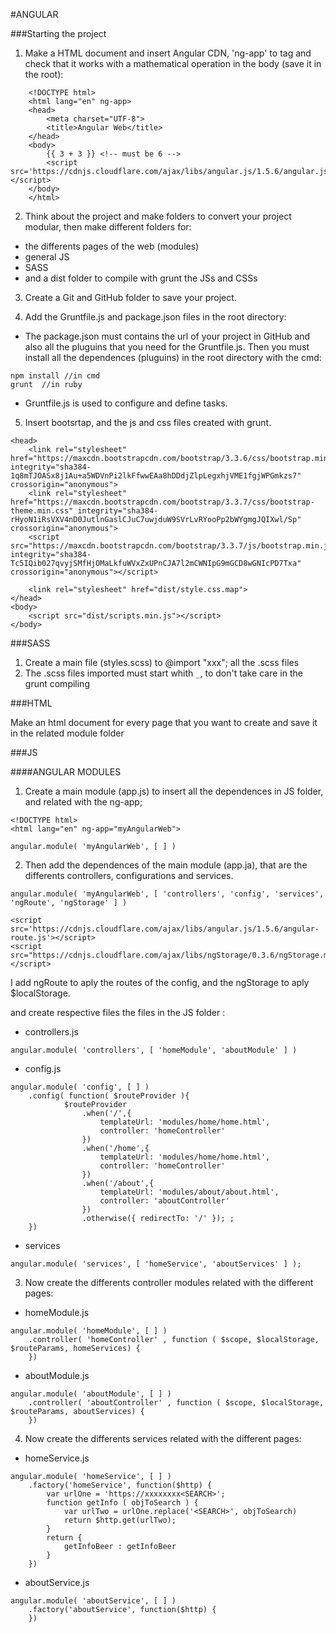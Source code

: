
#ANGULAR

###Starting the project

1. Make a HTML document and insert Angular CDN, 'ng-app' to <html> tag and check that it works with a mathematical operation in the body (save it in the root):

~~~
    <!DOCTYPE html>
    <html lang="en" ng-app>
    <head>
        <meta charset="UTF-8">
        <title>Angular Web</title>
    </head>
    <body>
        {{ 3 + 3 }} <!-- must be 6 -->
        <script src='https://cdnjs.cloudflare.com/ajax/libs/angular.js/1.5.6/angular.js'></script>
    </body>
    </html>
~~~


2. Think about the project and make folders to convert your project modular, then make different folders for:
- the differents pages of the web (modules)
- general JS
- SASS
- and a dist folder to compile with grunt the JSs and CSSs


3. Create a Git and GitHub folder to save your project.


4. Add the Gruntfile.js and package.json files in the root directory:
- The package.json must contains the url of your project in GitHub and also all the pluguins that you need for the Gruntfile.js. Then you must install all the dependences (pluguins) in the root directory with the cmd:
 ~~~
 npm install //in cmd
 grunt  //in ruby
 ~~~
- Gruntfile.js is used to configure and define tasks.


5. Insert bootsrtap, and the js and css files created with grunt.

~~~
<head>
    <link rel="stylesheet" href="https://maxcdn.bootstrapcdn.com/bootstrap/3.3.6/css/bootstrap.min.css" integrity="sha384-1q8mTJOASx8j1Au+a5WDVnPi2lkFfwwEAa8hDDdjZlpLegxhjVME1fgjWPGmkzs7" crossorigin="anonymous">
    <link rel="stylesheet" href="https://maxcdn.bootstrapcdn.com/bootstrap/3.3.7/css/bootstrap-theme.min.css" integrity="sha384-rHyoN1iRsVXV4nD0JutlnGaslCJuC7uwjduW9SVrLvRYooPp2bWYgmgJQIXwl/Sp" crossorigin="anonymous">
    <script src="https://maxcdn.bootstrapcdn.com/bootstrap/3.3.7/js/bootstrap.min.js" integrity="sha384-Tc5IQib027qvyjSMfHjOMaLkfuWVxZxUPnCJA7l2mCWNIpG9mGCD8wGNIcPD7Txa" crossorigin="anonymous"></script>

    <link rel="stylesheet" href="dist/style.css.map">
</head>
<body>
    <script src="dist/scripts.min.js"></script>
</body>
~~~



###SASS

1. Create a main file (styles.scss) to @import "xxx"; all the .scss files
2. The .scss files imported must start whith `_`, to don't take care in the grunt compiling



###HTML

Make an html document for every page that you want to create and save it in the related module folder



###JS

####ANGULAR MODULES

1. Create a main module (app.js) to insert all the dependences in JS folder, and related with the ng-app;

~~~
<!DOCTYPE html>
<html lang="en" ng-app="myAngularWeb">
~~~

~~~
angular.module( 'myAngularWeb', [ ] )
~~~


2. Then add the dependences of the main module (app.ja), that are the differents controllers, configurations and services.

~~~
angular.module( 'myAngularWeb', [ 'controllers', 'config', 'services', 'ngRoute', 'ngStorage' ] )
~~~

~~~
<script src='https://cdnjs.cloudflare.com/ajax/libs/angular.js/1.5.6/angular-route.js'></script>
<script src="https://cdnjs.cloudflare.com/ajax/libs/ngStorage/0.3.6/ngStorage.min.js"></script>
~~~

I add ngRoute to aply the routes of the config, and the ngStorage to aply $localStorage.

and create respective files the files in the JS folder :

- controllers.js
~~~
angular.module( 'controllers', [ 'homeModule', 'aboutModule' ] )
~~~

- config.js
~~~
angular.module( 'config', [ ] )
    .config( function( $routeProvider ){
            $routeProvider
                .when('/',{
                    templateUrl: 'modules/home/home.html',
                    controller: 'homeController'
                })
                .when('/home',{
                    templateUrl: 'modules/home/home.html',
                    controller: 'homeController'
                })
                .when('/about',{
                    templateUrl: 'modules/about/about.html',
                    controller: 'aboutController'
                })
                .otherwise({ redirectTo: '/' }); ;
    })
~~~

- services
~~~
angular.module( 'services', [ 'homeService', 'aboutServices' ] );
~~~


3. Now create the differents controller modules related with the different pages:

- homeModule.js
~~~
angular.module( 'homeModule', [ ] )
    .controller( 'homeController' , function ( $scope, $localStorage, $routeParams, homeServices) {
    })
~~~

- aboutModule.js
~~~
angular.module( 'aboutModule', [ ] )
    .controller( 'aboutController' , function ( $scope, $localStorage, $routeParams, aboutServices) {
    })
~~~


4. Now create the differents services related with the different pages:

- homeService.js
~~~
angular.module( 'homeService', [ ] )
    .factory('homeService', function($http) {
        var urlOne = 'https://xxxxxxxx<SEARCH>';
        function getInfo ( objToSearch ) {
            var urlTwo = urlOne.replace('<SEARCH>', objToSearch)
            return $http.get(urlTwo);
        }
        return {
            getInfoBeer : getInfoBeer
        }
    })
~~~

- aboutService.js
~~~
angular.module( 'aboutService', [ ] )
    .factory('aboutService', function($http) {
    })
~~~
